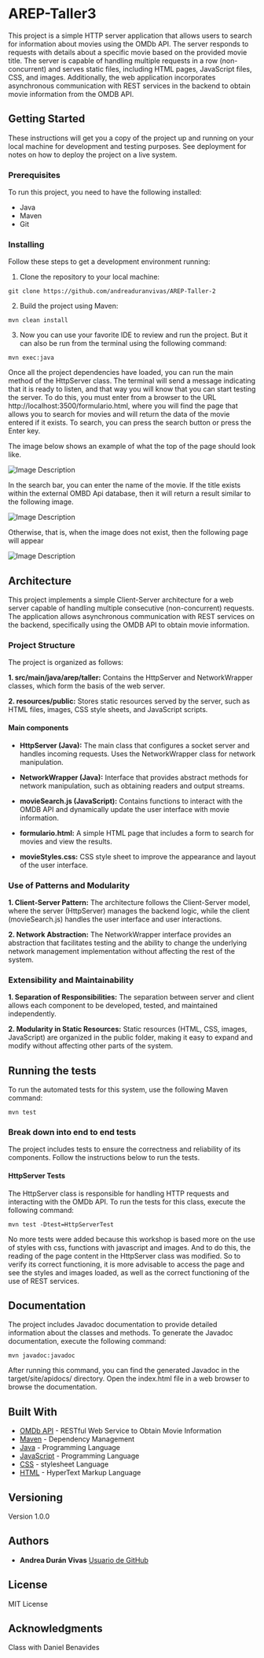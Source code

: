 # AREP-Taller3

This project is a simple HTTP server application that allows users to search for information about movies using the OMDb API.
The server responds to requests with details about a specific movie based on the provided movie title.
The server is capable of handling multiple requests in a row (non-concurrent) and serves static files, including HTML pages, JavaScript files, CSS, and images. Additionally, the web application incorporates asynchronous communication with REST services in the backend to obtain movie information from the OMDB API.

## Getting Started

These instructions will get you a copy of the project up and running on your local machine for development and testing purposes. See deployment for notes on how to deploy the project on a live system.

### Prerequisites

To run this project, you need to have the following installed:

- Java
- Maven
- Git

### Installing

Follow these steps to get a development environment running:

1. Clone the repository to your local machine:

```
git clone https://github.com/andreaduranvivas/AREP-Taller-2
```

2. Build the project using Maven:

```
mvn clean install
```
3. Now you can use your favorite IDE to review and run the project. But it can also be run from the terminal using the following command:

```
mvn exec:java
```
Once all the project dependencies have loaded, you can run the main method of the HttpServer class. The terminal will send a message indicating that it is ready to listen, and that way you will know that you can start testing the server. To do this, you must enter from a browser to the URL http://localhost:3500/formulario.html, where you will find the page that allows you to search for movies and will return the data of the movie entered if it exists.
To search, you can press the search button or press the Enter key.

The image below shows an example of what the top of the page should look like.

![Image Description](ss/inicio.png)

In the search bar, you can enter the name of the movie. If the title exists within the external OMBD Api database, then it will return a result similar to the following image.

![Image Description](ss/busqueda.png)

Otherwise, that is, when the image does not exist, then the following page will appear

![Image Description](ss/error.png)



## Architecture

This project implements a simple Client-Server architecture for a web server capable of handling multiple consecutive (non-concurrent) requests. The application allows asynchronous communication with REST services on the backend, specifically using the OMDB API to obtain movie information.

### Project Structure

The project is organized as follows:

**1. src/main/java/arep/taller:** Contains the HttpServer and NetworkWrapper classes, which form the basis of the web server.

**2. resources/public:** Stores static resources served by the server, such as HTML files, images, CSS style sheets, and JavaScript scripts.

#### Main components

- **HttpServer (Java):** The main class that configures a socket server and handles incoming requests. Uses the NetworkWrapper class for network manipulation.


- **NetworkWrapper (Java):** Interface that provides abstract methods for network manipulation, such as obtaining readers and output streams.


- **movieSearch.js (JavaScript):** Contains functions to interact with the OMDB API and dynamically update the user interface with movie information.


- **formulario.html:** A simple HTML page that includes a form to search for movies and view the results.


- **movieStyles.css:** CSS style sheet to improve the appearance and layout of the user interface.

### Use of Patterns and Modularity

**1. Client-Server Pattern:** The architecture follows the Client-Server model, where the server (HttpServer) manages the backend logic, while the client (movieSearch.js) handles the user interface and user interactions.

**2. Network Abstraction:** The NetworkWrapper interface provides an abstraction that facilitates testing and the ability to change the underlying network management implementation without affecting the rest of the system.


### Extensibility and Maintainability

**1. Separation of Responsibilities:** The separation between server and client allows each component to be developed, tested, and maintained independently.

**2. Modularity in Static Resources:** Static resources (HTML, CSS, images, JavaScript) are organized in the public folder, making it easy to expand and modify without affecting other parts of the system.


## Running the tests

To run the automated tests for this system, use the following Maven command:

```
mvn test
```


### Break down into end to end tests

The project includes tests to ensure the correctness and reliability of its components. Follow the instructions below to run the tests.

#### HttpServer Tests

The HttpServer class is responsible for handling HTTP requests and interacting with the OMDb API. To run the tests for this class, execute the following command:

```
mvn test -Dtest=HttpServerTest
```

No more tests were added because this workshop is based more on the use of styles with css, functions with javascript and images. And to do this, the reading of the page content in the HttpServer class was modified. So to verify its correct functioning, it is more advisable to access the page and see the styles and images loaded, as well as the correct functioning of the use of REST services.



## Documentation

The project includes Javadoc documentation to provide detailed information about the classes and methods. To generate the Javadoc documentation, execute the following command:

```
mvn javadoc:javadoc
```
After running this command, you can find the generated Javadoc in the target/site/apidocs/ directory. Open the index.html file in a web browser to browse the documentation.


## Built With

* [OMDb API](https://www.omdbapi.com/) - RESTful Web Service to Obtain Movie Information
* [Maven](https://maven.apache.org/) - Dependency Management
* [Java](https://www.java.com/es/) - Programming Language
* [JavaScript](https://developer.mozilla.org/en-US/docs/Web/javascript) - Programming Language
* [CSS](https://www.w3.org/Style/CSS/Overview.en.html) - stylesheet Language
* [HTML](https://html.com/) - HyperText Markup Language



## Versioning

Version 1.0.0

## Authors

* **Andrea Durán Vivas**  [Usuario de GitHub](https://github.com/andreaduranvivas)

## License

MIT License

## Acknowledgments

Class with Daniel Benavides